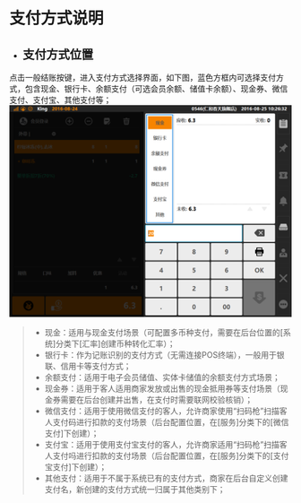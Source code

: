 # 支付方式说明


* ## 支付方式位置  
点击一般结账按键，进入支付方式选择界面，如下图，蓝色方框内可选择支付方式，包含现金、银行卡、余额支付（可选会员余额、储值卡余额）、现金券、微信支付、支付宝、其他支付等；  
![](9.2一般结账-2.png)  
 
> * 现金：适用与现金支付场景（可配置多币种支付，需要在后台位置的[系统]分类下[汇率]创建币种转化汇率）；
> * 银行卡：作为记账识别的支付方式（无需连接POS终端），一般用于银联、信用卡等支付方式；  
> * 余额支付：适用于电子会员储值、实体卡储值的余额支付方式场景；
> * 现金券：适用于客人适用商家发放或出售的现金抵用券等支付场景（现金券需要在后台创建并出售，在支付时需要联网校验核销）；
> * 微信支付：适用于使用微信支付的客人，允许商家使用“扫码枪”扫描客人支付码进行扣款的支付场景（后台配置位置，在[服务]分类下的[微信支付]下创建）；
> * 支付宝：适用于使用支付宝支付的客人，允许商家适用“扫码枪”扫描客人支付吗进行扣款的支付场景（后台配置位置，在[服务]分类下的[支付宝支付]下创建）；  
> * 其他支付：适用于不属于系统已有的支付方式，商家在后台自定义创建支付名，新创建的支付方式统一归属于其他类别下；
